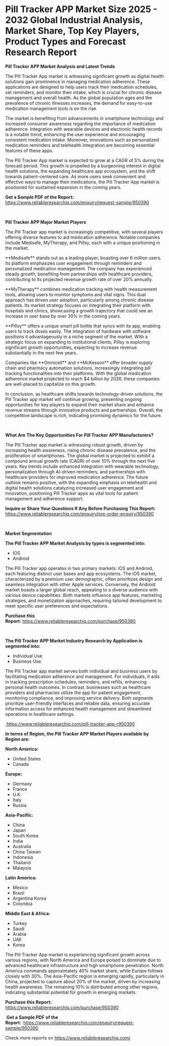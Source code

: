 <p><h1>Pill Tracker APP Market Size 2025 - 2032 Global Industrial Analysis, Market Share, Top Key Players, Product Types and Forecast Research Report</h1></p><p><strong>Pill Tracker APP Market Analysis and Latest Trends</strong></p>
<p><p>The Pill Tracker App market is witnessing significant growth as digital health solutions gain prominence in managing medication adherence. These applications are designed to help users track their medication schedules, set reminders, and monitor their intake, which is crucial for chronic disease management and overall health. As the global population ages and the prevalence of chronic illnesses increases, the demand for easy-to-use medication management tools is on the rise.</p><p>The market is benefiting from advancements in smartphone technology and increased consumer awareness regarding the importance of medication adherence. Integration with wearable devices and electronic health records is a notable trend, enhancing the user experience and encouraging consistent medication intake. Moreover, innovations such as personalized medication reminders and telehealth integration are becoming essential features of these apps.</p><p>The Pill Tracker App market is expected to grow at a CAGR of 5% during the forecast period. This growth is propelled by a burgeoning interest in digital health solutions, the expanding healthcare app ecosystem, and the shift towards patient-centered care. As more users seek convenient and effective ways to manage their medications, the Pill Tracker App market is positioned for sustained expansion in the coming years.</p></p>
<p><strong>Get a Sample PDF of the Report:&nbsp;</strong> <a href="https://www.reliableresearchiq.com/enquiry/request-sample/950390?utm_campaign=2758&utm_medium=2&utm_source=Github&utm_content=ia&utm_term=05032025&utm_id=pill-tracker-app">https://www.reliableresearchiq.com/enquiry/request-sample/950390</a></p>
<p>&nbsp;</p>
<p><strong>Pill Tracker APP Major Market Players</strong></p>
<p><p>The Pill Tracker app market is increasingly competitive, with several players offering diverse features to aid medication adherence. Notable companies include Medisafe, MyTherapy, and Pillsy, each with a unique positioning in the market.</p><p>**Medisafe** stands out as a leading player, boasting over 6 million users. Its platform emphasizes user engagement through reminders and personalized medication management. The company has experienced steady growth, benefiting from partnerships with healthcare providers, contributing to its projected revenue growth rate of over 20% annually. </p><p>**MyTherapy** combines medication tracking with health measurement tools, allowing users to monitor symptoms and vital signs. This dual approach has driven user adoption, particularly among chronic disease patients. Its market strategy focuses on integrating their platform with hospitals and clinics, showcasing a growth trajectory that could see an increase in user base by over 30% in the coming years.</p><p>**Pillsy** offers a unique smart pill bottle that syncs with its app, enabling users to track doses easily. The integration of hardware with software positions it advantageously in a niche segment of the market. With a strategic focus on expanding to institutional clients, Pillsy is exploring significant growth opportunities, expecting to increase revenue substantially in the next few years.</p><p>Companies like **Omnicell** and **McKesson** offer broader supply chain and pharmacy automation solutions, increasingly integrating pill tracking functionalities into their platforms. With the global medication adherence market projected to reach $4 billion by 2026, these companies are well-placed to capitalize on this growth.</p><p>In conclusion, as healthcare shifts towards technology-driven solutions, the Pill Tracker app market will continue growing, presenting ongoing opportunities for key players to expand their market share and enhance revenue streams through innovative products and partnerships. Overall, the competitive landscape is rich, indicating promising dynamics for the future.</p></p>
<p>&nbsp;</p>
<p><strong>What Are The Key Opportunities For Pill Tracker APP Manufacturers?</strong></p>
<p><p>The Pill Tracker app market is witnessing robust growth, driven by increasing health awareness, rising chronic disease prevalence, and the proliferation of smartphones. The global market is projected to exhibit a compound annual growth rate (CAGR) of over 10% through the next five years. Key trends include enhanced integration with wearable technology, personalization through AI-driven reminders, and partnerships with healthcare providers for improved medication adherence. The future outlook remains positive, with the expanding emphasis on telehealth and digital health solutions catalyzing increased user engagement and innovation, positioning Pill Tracker apps as vital tools for patient management and adherence support.</p></p>
<p><strong>Inquire or Share Your Questions If Any Before Purchasing This Report:</strong> <a href="https://www.reliableresearchiq.com/enquiry/pre-order-enquiry/950390?utm_campaign=2758&utm_medium=2&utm_source=Github&utm_content=ia&utm_term=05032025&utm_id=pill-tracker-app">https://www.reliableresearchiq.com/enquiry/pre-order-enquiry/950390</a></p>
<p>&nbsp;</p>
<p><strong>Market Segmentation</strong></p>
<p><strong>The Pill Tracker APP Market Analysis by types is segmented into:</strong></p>
<p><ul><li>IOS</li><li>Android</li></ul></p>
<p><p>The Pill Tracker app operates in two primary markets: iOS and Android, each featuring distinct user bases and app ecosystems. The iOS market, characterized by a premium user demographic, often prioritizes design and seamless integration with other Apple services. Conversely, the Android market boasts a larger global reach, appealing to a diverse audience with various device capabilities. Both markets influence app features, marketing strategies, and monetization approaches, requiring tailored development to meet specific user preferences and expectations.</p></p>
<p><strong>Purchase this Report:&nbsp;</strong><a href="https://www.reliableresearchiq.com/purchase/950390?utm_campaign=2758&utm_medium=2&utm_source=Github&utm_content=ia&utm_term=05032025&utm_id=pill-tracker-app">https://www.reliableresearchiq.com/purchase/950390</a></p>
<p>&nbsp;</p>
<p><strong>The Pill Tracker APP Market Industry Research by Application is segmented into:</strong></p>
<p><ul><li>Individual Use</li><li>Business Use</li></ul></p>
<p><p>The Pill Tracker app market serves both individual and business users by facilitating medication adherence and management. For individuals, it aids in tracking prescription schedules, reminders, and refills, enhancing personal health outcomes. In contrast, businesses such as healthcare providers and pharmacies utilize the app for patient engagement, monitoring compliance, and improving service delivery. Both segments prioritize user-friendly interfaces and reliable data, ensuring accurate information access for enhanced health management and streamlined operations in healthcare settings.</p></p>
<p><a href="https://www.reliableresearchiq.com/pill-tracker-app-r950390?utm_campaign=2758&utm_medium=2&utm_source=Github&utm_content=ia&utm_term=05032025&utm_id=pill-tracker-app">&nbsp;https://www.reliableresearchiq.com/pill-tracker-app-r950390</a></p>
<p><strong>In terms of Region, the Pill Tracker APP Market Players available by Region are:</strong></p>
<p>
    <p> <strong> North America: </strong>
        <ul>
            <li>United States</li>
            <li>Canada</li>
        </ul>
        </p> 
    <p> <strong> Europe: </strong>
        <ul>
            <li>Germany</li>
            <li>France</li>
            <li>U.K.</li>
            <li>Italy</li>
            <li>Russia</li>
        </ul>
        </p> 
    <p> <strong> Asia-Pacific: </strong>
        <ul>
            <li>China</li>
            <li>Japan</li>
            <li>South Korea</li>
            <li>India</li>
            <li>Australia</li>
            <li>China Taiwan</li>
            <li>Indonesia</li>
            <li>Thailand</li>
            <li>Malaysia</li>
        </ul>
        </p> 
    <p> <strong> Latin America: </strong>
        <ul>
            <li>Mexico</li>
            <li>Brazil</li>
            <li>Argentina Korea</li>
            <li>Colombia</li>
        </ul>
        </p> 
    <p> <strong> Middle East & Africa: </strong>
        <ul>
            <li>Turkey</li>
            <li>Saudi</li>
            <li>Arabia</li>
            <li>UAE</li>
            <li>Korea</li>
        </ul>
    </p>
    </p>
<p><p>The Pill Tracker App market is experiencing significant growth across various regions, with North America and Europe poised to dominate due to advanced healthcare infrastructure and high smartphone penetration. North America commands approximately 40% market share, while Europe follows closely with 30%. The Asia-Pacific region is emerging rapidly, particularly in China, projected to capture about 20% of the market, driven by increasing health awareness. The remaining 10% is distributed among other regions, indicating substantial potential for growth in emerging markets.</p></p>
<p><strong>Purchase this Report: </strong><a href="https://www.reliableresearchiq.com/purchase/950390?utm_campaign=2758&utm_medium=2&utm_source=Github&utm_content=ia&utm_term=05032025&utm_id=pill-tracker-app">https://www.reliableresearchiq.com/purchase/950390</a></p>
<p>&nbsp;<strong>Get a Sample PDF of the Report:&nbsp;&nbsp;</strong><a href="https://www.reliableresearchiq.com/enquiry/request-sample/950390?utm_campaign=2758&utm_medium=2&utm_source=Github&utm_content=ia&utm_term=05032025&utm_id=pill-tracker-app">https://www.reliableresearchiq.com/enquiry/request-sample/950390</a></p>
<p><strong></strong></p>
<p>Check more reports on <a href="https://www.reliableresearchiq.com/?utm_campaign=2758&utm_medium=2&utm_source=Github&utm_content=ia&utm_term=05032025&utm_id=pill-tracker-app">https://www.reliableresearchiq.com/</a></p>